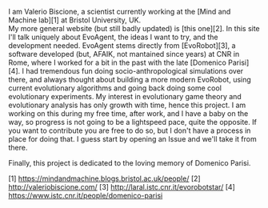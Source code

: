 
I am Valerio Biscione, a scientist currently working at the [Mind and Machine lab][1] at Bristol University, UK.  
My more general website (but still badly updated) is [this one][2].
In this site I'll talk uniquely about EvoAgent, the ideas I want to try, and the development needed. 
EvoAgent stems directly from [EvoRobot][3], a software developed (but, AFAIK, not mantained since years) at CNR in Rome, where I worked for a bit in the past with the late [Domenico Parisi][4]. I had tremendous fun doing socio-anthropological simulations over there, and always thought about building a more modern EvoRobot, using current evolutionary algorithms and going back doing some cool evolutionary experiments. My interest in evolutionary game theory and evolutionary analysis has only growth with time, hence this project. 
I am working on this during my free time, after work, and I have a baby on the way, so progress is not going to be a lightspeed pace, quite the opposite. 
If you want to contribute you are free to do so, but I don't have a process in place for doing that. I guess start by opening an Issue and we'll take it from there.

Finally, this project is dedicated to the loving memory of Domenico Parisi.


[1] https://mindandmachine.blogs.bristol.ac.uk/people/
[2] http://valeriobiscione.com/
[3] http://laral.istc.cnr.it/evorobotstar/
[4] https://www.istc.cnr.it/people/domenico-parisi
